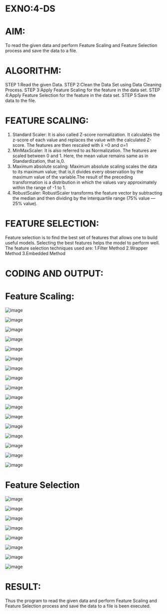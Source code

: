 # EXNO:4-DS
# AIM:
To read the given data and perform Feature Scaling and Feature Selection process and save the
data to a file.

# ALGORITHM:
STEP 1:Read the given Data.
STEP 2:Clean the Data Set using Data Cleaning Process.
STEP 3:Apply Feature Scaling for the feature in the data set.
STEP 4:Apply Feature Selection for the feature in the data set.
STEP 5:Save the data to the file.

# FEATURE SCALING:
1. Standard Scaler: It is also called Z-score normalization. It calculates the z-score of each value and replaces the value with the calculated Z-score. The features are then rescaled with x̄ =0 and σ=1
2. MinMaxScaler: It is also referred to as Normalization. The features are scaled between 0 and 1. Here, the mean value remains same as in Standardization, that is,0.
3. Maximum absolute scaling: Maximum absolute scaling scales the data to its maximum value; that is,it divides every observation by the maximum value of the variable.The result of the preceding transformation is a distribution in which the values vary approximately within the range of -1 to 1.
4. RobustScaler: RobustScaler transforms the feature vector by subtracting the median and then dividing by the interquartile range (75% value — 25% value).

# FEATURE SELECTION:
Feature selection is to find the best set of features that allows one to build useful models. Selecting the best features helps the model to perform well.
The feature selection techniques used are:
1.Filter Method
2.Wrapper Method
3.Embedded Method

# CODING AND OUTPUT:
# Feature Scaling:

![image](https://github.com/SriSaiPriyaSenthilvel/EXNO-4-DS/assets/119475702/7b0c7bc6-eb31-4c5c-a19c-47cad1df23b1)

![image](https://github.com/SriSaiPriyaSenthilvel/EXNO-4-DS/assets/119475702/c7cef4a4-ffb1-444b-bd92-c0c362e90e9c)

![image](https://github.com/SriSaiPriyaSenthilvel/EXNO-4-DS/assets/119475702/f9063d68-1650-4be3-8b13-cd6074b5b76e)

![image](https://github.com/SriSaiPriyaSenthilvel/EXNO-4-DS/assets/119475702/f4e671e3-95ed-47f3-9727-a9bf4401740b)

![image](https://github.com/SriSaiPriyaSenthilvel/EXNO-4-DS/assets/119475702/fc5895d1-7b9d-4901-a8de-0bebbe9cc017)

![image](https://github.com/SriSaiPriyaSenthilvel/EXNO-4-DS/assets/119475702/99067448-320c-48c4-a4ec-33fc0d30dccf)

![image](https://github.com/SriSaiPriyaSenthilvel/EXNO-4-DS/assets/119475702/0cb2d511-0617-4c79-aba9-09a65e4f0c25)

![image](https://github.com/SriSaiPriyaSenthilvel/EXNO-4-DS/assets/119475702/66cd1bff-33c8-4244-90ec-9e69f13b7ffb)

![image](https://github.com/SriSaiPriyaSenthilvel/EXNO-4-DS/assets/119475702/a3fc4bb0-fdad-48b0-8eea-9d043c6bcfb0)

![image](https://github.com/SriSaiPriyaSenthilvel/EXNO-4-DS/assets/119475702/8bbbd594-2432-46d4-b160-3931f09a266a)

![image](https://github.com/SriSaiPriyaSenthilvel/EXNO-4-DS/assets/119475702/c82c6bdd-32e2-411a-94e2-b99c1afca5e0)


![image](https://github.com/SriSaiPriyaSenthilvel/EXNO-4-DS/assets/119475702/64266374-8ef2-4e42-a6e3-42a9d4ec4dee)

![image](https://github.com/SriSaiPriyaSenthilvel/EXNO-4-DS/assets/119475702/83491504-8ca6-448b-8e94-0e6c64f69b61)

![image](https://github.com/SriSaiPriyaSenthilvel/EXNO-4-DS/assets/119475702/ca77cbb0-a602-41b7-91dc-364b43f56fcf)

![image](https://github.com/SriSaiPriyaSenthilvel/EXNO-4-DS/assets/119475702/d8d24eaf-fc38-45e5-beb3-d1eb51a32fcb)

![image](https://github.com/SriSaiPriyaSenthilvel/EXNO-4-DS/assets/119475702/0117a226-ebab-4815-a371-12d43431a271)

![image](https://github.com/SriSaiPriyaSenthilvel/EXNO-4-DS/assets/119475702/44fe5b9e-b6d8-4f4c-9827-bac7e61546b9)

# Feature Selection

![image](https://github.com/SriSaiPriyaSenthilvel/EXNO-4-DS/assets/119475702/95bb700a-7b3d-403d-a4a8-d4cc1ef3d442)

![image](https://github.com/SriSaiPriyaSenthilvel/EXNO-4-DS/assets/119475702/6ec0460d-c298-4236-a24d-41b7b9714060)

![image](https://github.com/SriSaiPriyaSenthilvel/EXNO-4-DS/assets/119475702/22436c88-4779-4bbd-aece-e4f922139f80)

![image](https://github.com/SriSaiPriyaSenthilvel/EXNO-4-DS/assets/119475702/f9fd9154-338b-4307-ac6d-a8accdfd0101)

![image](https://github.com/SriSaiPriyaSenthilvel/EXNO-4-DS/assets/119475702/443f6805-0694-43d9-9771-c11f9e457b8a)

![image](https://github.com/SriSaiPriyaSenthilvel/EXNO-4-DS/assets/119475702/ae785f6e-0098-47b7-891c-bebe87459307)

![image](https://github.com/SriSaiPriyaSenthilvel/EXNO-4-DS/assets/119475702/e42e31c0-f19f-44b6-b7c5-a6f9177cd389)

![image](https://github.com/SriSaiPriyaSenthilvel/EXNO-4-DS/assets/119475702/044e8001-40ce-4b87-a531-4f7edeacb3cb)

# RESULT:

Thus the program to read the given data and perform Feature Scaling and Feature Selection process and save the data to a file is been executed.
